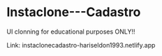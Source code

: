 # Instaclone---Cadastro
UI clonning for educational purposes ONLY!! 

Link: instaclonecadastro-hariseldon1993.netlify.app
